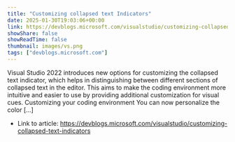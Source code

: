 ```yaml
---
title: "Customizing collapsed text Indicators"
date: 2025-01-30T19:03:06+00:00
link: https://devblogs.microsoft.com/visualstudio/customizing-collapsed-text-indicators
showShare: false
showReadTime: false
thumbnail: images/vs.png
tags: ["devblogs.microsoft.com"]
---
```

Visual Studio 2022 introduces new options for customizing the collapsed text indicator, which helps in distinguishing between different sections of collapsed text in the editor. This aims to make the coding environment more intuitive and easier to use by providing additional customization for visual cues. Customizing your coding environment You can now personalize the color […]

- Link to article: https://devblogs.microsoft.com/visualstudio/customizing-collapsed-text-indicators
